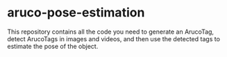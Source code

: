 # aruco-pose-estimation
This repository contains all the code you need to generate an ArucoTag, detect ArucoTags in images and videos, and then use the detected tags to estimate the pose of the object.
